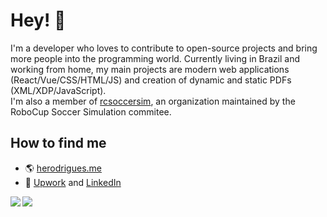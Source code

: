 # Hey! 👋

I'm a developer who loves to contribute to open-source projects and bring more people into the programming world. Currently living in Brazil and working from home, my main projects are modern web applications (React/Vue/CSS/HTML/JS) and creation of dynamic and static PDFs (XML/XDP/JavaScript).<br>
I'm also a member of [rcsoccersim](https://github.com/rcsoccersim/), an organization maintained by the RoboCup Soccer Simulation commitee. 

## How to find me
- 🌎 [herodrigues.me](https://herodrigues.me)
- 📝 [Upwork](https://www.upwork.com/freelancers/~0198e6ab09ec56dbda) and [LinkedIn](https://www.linkedin.com/in/herinson/)

<a href="https://github.com/anuraghazra/github-readme-stats">
  <img align="left" src="https://github-readme-stats.vercel.app/api?username=herodrigues&count_private=true&show_icons=true&theme=buefy" />
</a>
<a href="https://github.com/anuraghazra/github-readme-stats">
  <img align="left" src="https://github-readme-stats.vercel.app/api/top-langs/?username=herodrigues&theme=buefy" />
</a>
